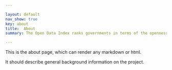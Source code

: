 ```yaml
---

layout: default
nav_show: true
key: about
title:  About
summary: The Open Data Index ranks governments in terms of the openness of their data. An initiative of Open Knowledge, the leaders in open data.

---
```


This is the about page, which can render any markdown or html. 

It should describe general background information on the project.
